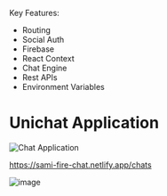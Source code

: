 Key Features:
- Routing
- Social Auth
- Firebase
- React Context
- Chat Engine
- Rest APIs
- Environment Variables


# Unichat Application

![Chat Application](https://i.ibb.co/GJwyy9m/Bv9-Js3-QLOLY-HD.jpg)

https://sami-fire-chat.netlify.app/chats

![image](https://user-images.githubusercontent.com/46711771/191579101-8721216a-de1a-4957-9906-22ce5886bca5.png)

